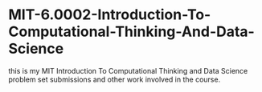 # MIT-6.0002-Introduction-To-Computational-Thinking-And-Data-Science
this is my MIT Introduction To Computational Thinking and Data Science problem set submissions and other work involved in the course.
